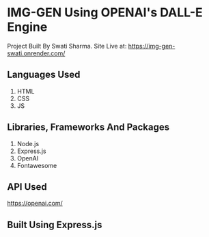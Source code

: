 # IMG-GEN Using OPENAI's DALL-E Engine

Project Built By Swati Sharma.
Site Live at: https://img-gen-swati.onrender.com/

## Languages Used

1. HTML
2. CSS
3. JS

## Libraries, Frameworks And Packages

1. Node.js
2. Express.js
3. OpenAI
4. Fontawesome

## API Used

https://openai.com/

## Built Using Express.js
